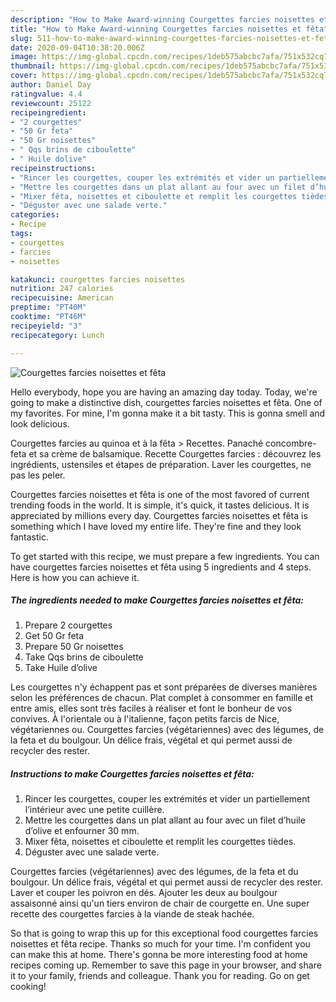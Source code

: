 ```yaml
---
description: "How to Make Award-winning Courgettes farcies noisettes et fêta"
title: "How to Make Award-winning Courgettes farcies noisettes et fêta"
slug: 511-how-to-make-award-winning-courgettes-farcies-noisettes-et-feta
date: 2020-09-04T10:38:20.006Z
image: https://img-global.cpcdn.com/recipes/1deb575abcbc7afa/751x532cq70/courgettes-farcies-noisettes-et-feta-photo-principale-de-la-recette.jpg
thumbnail: https://img-global.cpcdn.com/recipes/1deb575abcbc7afa/751x532cq70/courgettes-farcies-noisettes-et-feta-photo-principale-de-la-recette.jpg
cover: https://img-global.cpcdn.com/recipes/1deb575abcbc7afa/751x532cq70/courgettes-farcies-noisettes-et-feta-photo-principale-de-la-recette.jpg
author: Daniel Day
ratingvalue: 4.4
reviewcount: 25122
recipeingredient:
- "2 courgettes"
- "50 Gr feta"
- "50 Gr noisettes"
- " Qqs brins de ciboulette"
- " Huile dolive"
recipeinstructions:
- "Rincer les courgettes, couper les extrémités et vider un partiellement l’intérieur avec une petite cuillère."
- "Mettre les courgettes dans un plat allant au four avec un filet d’huile d’olive et enfourner 30 mm."
- "Mixer fêta, noisettes et ciboulette et remplit les courgettes tièdes."
- "Déguster avec une salade verte."
categories:
- Recipe
tags:
- courgettes
- farcies
- noisettes

katakunci: courgettes farcies noisettes 
nutrition: 247 calories
recipecuisine: American
preptime: "PT40M"
cooktime: "PT46M"
recipeyield: "3"
recipecategory: Lunch

---
```



![Courgettes farcies noisettes et fêta](https://img-global.cpcdn.com/recipes/1deb575abcbc7afa/751x532cq70/courgettes-farcies-noisettes-et-feta-photo-principale-de-la-recette.jpg)

Hello everybody, hope you are having an amazing day today. Today, we're going to make a distinctive dish, courgettes farcies noisettes et fêta. One of my favorites. For mine, I'm gonna make it a bit tasty. This is gonna smell and look delicious.

Courgettes farcies au quinoa et à la fêta &gt; Recettes. Panaché concombre-feta et sa crème de balsamique. Recette Courgettes farcies : découvrez les ingrédients, ustensiles et étapes de préparation. Laver les courgettes, ne pas les peler.

Courgettes farcies noisettes et fêta is one of the most favored of current trending foods in the world. It is simple, it's quick, it tastes delicious. It is appreciated by millions every day. Courgettes farcies noisettes et fêta is something which I have loved my entire life. They're fine and they look fantastic.


To get started with this recipe, we must prepare a few ingredients. You can have courgettes farcies noisettes et fêta using 5 ingredients and 4 steps. Here is how you can achieve it.

<!--inarticleads1-->

##### The ingredients needed to make Courgettes farcies noisettes et fêta:

1. Prepare 2 courgettes
1. Get 50 Gr feta
1. Prepare 50 Gr noisettes
1. Take  Qqs brins de ciboulette
1. Take  Huile d’olive


Les courgettes n&#39;y échappent pas et sont préparées de diverses manières selon les préférences de chacun. Plat complet à consommer en famille et entre amis, elles sont très faciles à réaliser et font le bonheur de vos convives. À l&#39;orientale ou à l&#39;italienne, façon petits farcis de Nice, végétariennes ou. Courgettes farcies (végétariennes) avec des légumes, de la feta et du boulgour. Un délice frais, végétal et qui permet aussi de recycler des rester. 

<!--inarticleads2-->

##### Instructions to make Courgettes farcies noisettes et fêta:

1. Rincer les courgettes, couper les extrémités et vider un partiellement l’intérieur avec une petite cuillère.
1. Mettre les courgettes dans un plat allant au four avec un filet d’huile d’olive et enfourner 30 mm.
1. Mixer fêta, noisettes et ciboulette et remplit les courgettes tièdes.
1. Déguster avec une salade verte.


Courgettes farcies (végétariennes) avec des légumes, de la feta et du boulgour. Un délice frais, végétal et qui permet aussi de recycler des rester. Laver et couper les poivron en dés. Ajouter les deux au boulgour assaisonné ainsi qu&#39;un tiers environ de chair de courgette en. Une super recette des courgettes farcies à la viande de steak hachée. 

So that is going to wrap this up for this exceptional food courgettes farcies noisettes et fêta recipe. Thanks so much for your time. I'm confident you can make this at home. There's gonna be more interesting food at home recipes coming up. Remember to save this page in your browser, and share it to your family, friends and colleague. Thank you for reading. Go on get cooking!

